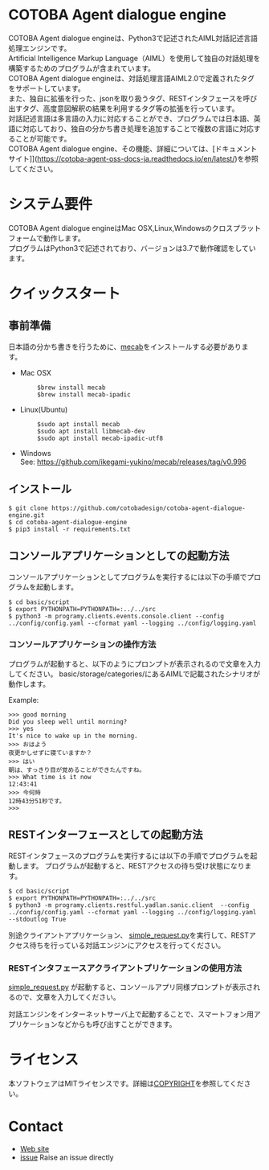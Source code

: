 # COTOBA Agent dialogue engine

COTOBA Agent dialogue engineは、Python3で記述されたAIML対話記述言語処理エンジンです。  
Artificial Intelligence Markup Language（AIML）を使用して独自の対話処理を構築するためのプログラムが含まれています。  
COTOBA Agent dialogue engineは、対話処理言語AIML2.0で定義されたタグをサポートしています。  
また、独自に拡張を行った、jsonを取り扱うタグ、RESTインタフェースを呼び出すタグ、高度意図解釈の結果を利用するタグ等の拡張を行っています。  
対話記述言語は多言語の入力に対応することができ、プログラムでは日本語、英語に対応しており、独自の分かち書き処理を追加することで複数の言語に対応することが可能です。  
COTOBA Agent dialogue engine、その機能、詳細については、[ドキュメントサイト]](https://cotoba-agent-oss-docs-ja.readthedocs.io/en/latest/)を参照してください。  



# システム要件

COTOBA Agent dialogue engineはMac OSX,Linux,Windowsのクロスプラットフォームで動作します。  
プログラムはPython3で記述されており、バージョンは3.7で動作確認をしています。


# クイックスタート

## 事前準備
日本語の分かち書きを行うために、[mecab](https://taku910.github.io/mecab/)をインストールする必要があります。


* Mac OSX
```
        $brew install mecab
        $brew install mecab-ipadic
```

* Linux(Ubuntu)

```
        $sudo apt install mecab
        $sudo apt install libmecab-dev
        $sudo apt install mecab-ipadic-utf8
```

* Windows  
        See: https://github.com/ikegami-yukino/mecab/releases/tag/v0.996


## インストール

```
$ git clone https://github.com/cotobadesign/cotoba-agent-dialogue-engine.git
$ cd cotoba-agent-dialogue-engine
$ pip3 install -r requirements.txt
```

## コンソールアプリケーションとしての起動方法
コンソールアプリケーションとしてプログラムを実行するには以下の手順でプログラムを起動します。

```
$ cd basic/script
$ export PYTHONPATH=PYTHONPATH=:../../src 
$ python3 -m programy.clients.events.console.client --config ../config/config.yaml --cformat yaml --logging ../config/logging.yaml
```

### コンソールアプリケーションの操作方法
プログラムが起動すると、以下のようにプロンプトが表示されるので文章を入力してください。
basic/storage/categories/にあるAIMLで記載されたシナリオが動作します。

Example:
``` 
>>> good morning  
Did you sleep well until morning?  
>>> yes  
It's nice to wake up in the morning.  
>>> おはよう  
夜更かしせずに寝ていますか？  
>>> はい  
朝は、すっきり目が覚めることができたんですね。  
>>> What time is it now   
12:43:41  
>>> 今何時  
12時43分51秒です。  
>>>  
```

## RESTインターフェースとしての起動方法
RESTインタフェースのプログラムを実行するには以下の手順でプログラムを起動します。
プログラムが起動すると、RESTアクセスの待ち受け状態になります。

```
$ cd basic/script
$ export PYTHONPATH=PYTHONPATH=:../../src 
$ python3 -m programy.clients.restful.yadlan.sanic.client  --config ../config/config.yaml --cformat yaml --logging ../config/logging.yaml --stdoutlog True

```

別途クライアントアプリケーション、 [simple_request.py](https://github.com/cotobadesign/cotoba-agent-dialogue-engine/blob/master/dialogue-engine/basic/script/simple_request.py)を実行して、RESTアクセス待ちを行っている対話エンジンにアクセスを行ってください。

### RESTインタフェースアクライアントプリケーションの使用方法
[simple_request.py](https://github.com/cotobadesign/cotoba-agent-dialogue-engine/blob/master/dialogue-engine/basic/script/simple_request.py) が起動すると、コンソールアプリ同様プロンプトが表示されるので、文章を入力してください。

対話エンジンをインターネットサーバ上で起動することで、スマートフォン用アプリケーションなどからも呼び出すことができます。

# ライセンス
本ソフトウェアはMITライセンスです。詳細は[COPYRIGHT](https://github.com/cotobadesign/cotoba-agent-dialogue-engine/blob/master/dialogue-engine/COPYRIGHT.txt)を参照してください。

# Contact
* [Web site](https://cotoba.net)  
* [issue](https://github.com/cotobadesign/cotoba-agent-dialogue-engine/issues) Raise an issue directly  
